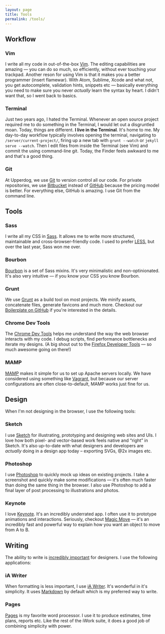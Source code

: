 ```yaml
---
layout: page
title: Tools
permalink: /tools/
---
```

## Workflow

### Vim
I write all my code in out-of-the-box [Vim](http://www.vim.org/). The editing capabilities are amazing — you can do so much, so efficiently, without ever touching your trackpad. Another reson for using Vim is that it makes you a better programmer (insert flamewar). With Atom, Sublime, Xcode and what not, you get autocomplete, validation hints, snippets etc — basically everything you need to make sure you never _actually_ learn the syntax by heart. I didn't want that, so I went back to basics. 

### Terminal
Just two years ago, I hated the Terminal. Whenever an open source project required me to do something in the Terminal, I would let out a disgruntled moan. Today, things are different. **I live in the Terminal**. It's home to me. My day-to-day workflow typically involves opening the terminal, navigating to ```/server/current-project/```, firing up a new tab with ```grunt --watch``` or ```jekyll serve --watch```. Then I edit files from inside the Terminal (see Vim) and commit the using command-line git. Today, the Finder feels awkward to me and that's a good thing.

### Git
At Upperdog, we use [Git](http://git-scm.com/) to version control all our code. For private repositories, we use [Bitbucket](https://bitbucket.org/) instead of [GitHub](https://github.com) because the pricing model is better. For everything else, GitHub is amazing. I use Git from the command line.

## Tools

### Sass
I write all my CSS in [Sass](http://sass-lang.com/). It allows me to write more structured, maintainable and cross-browser-friendly code. I used to prefer [LESS](http://lesscss.org/), but over the last year, Sass won me over.

### Bourbon
[Bourbon](http://bourbon.io/) is a set of Sass mixins. It's very minimalistic and non-optinionated. It's also very intuitive — if you know your CSS you know Bourbon.

### Grunt
We use [Grunt](http://gruntjs.com/) as a build tool on most projects. We minify assets, concatenate files, generate favicons and much more. Checkout our [Boilerplate on GitHub](https://github.com/Upperdog/boilerplate) if you're interested in the details.

### Chrome Dev Tools
The [Chrome Dev Tools](https://developer.chrome.com/devtools) helps me understand the way the web browser interacts with my code. I debug scripts, find performance bottlenecks and iterate my designs. (A big shout out to the [Firefox Developer Tools](https://developer.mozilla.org/en-US/docs/Tools) — so much awesome going on there!)

### MAMP
[MAMP](http://www.mamp.info/en/) makes it simple for us to set up Apache servers locally. We have considered using something like [Vagrant](https://www.vagrantup.com/), but because our server configurations are often close-to-default, MAMP works just fine for us.

## Design
When I'm not designing in the browser, I use the following tools:

### Sketch
I use [Sketch](http://bohemiancoding.com/sketch/) for illustrating, prototyping and designing web sites and UIs. I love how both pixel- and vector-based work feels native and “right” in Sketch. It's also up-to-date with what designers and developers are _actually_ doing in a design app today – exporting SVGs, @2x images etc.

### Photoshop
I use [Photoshop](http://www.adobe.com/se/products/photoshop.html) to quickly mock up ideas on existing projects. I take a screenshot and quickly make some modifications — it's often much faster than doing the same thing in the browser. I also use Photoshop to add a final layer of post processing to illustrations and photos.

### Keynote
I love [Keynote](https://www.apple.com/mac/keynote/). It's an incredibly underrated app. I often use it to prototype animations and interactions. Seriously, checkout [Magic Move](http://robots.thoughtbot.com/animating-with-keynote) — it's an incredibly fast and powerful way to explain how you want an object to move from A to B.

## Writing
The ability to write is [incredibly important](http://vimeo.com/5802114) for designers. I use the following applications:

### iA Writer
When formatting is less important, I use [iA Writer](http://www.iawriter.com/mac/). It's wonderful in it's simplicity. It uses [Markdown](http://daringfireball.net/projects/markdown/) by default which is my preferred way to write.

### Pages
[Pages](https://www.apple.com/mac/pages/) is my favorite word processor. I use it to produce estimates, time plans, reports etc. Like the rest of the iWork suite, it does a good job of combining simplicity with power.

